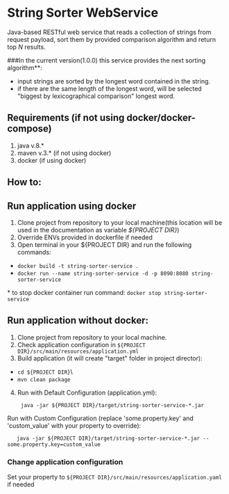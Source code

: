 # String Sorter WebService

Java-based RESTful web service that reads a collection of strings from request payload, sort them by provided comparison algorithm and return top _N_ results.

###In the current version(1.0.0) this service provides the next sorting algorithm**:
+ input strings are sorted by the longest word contained in the string.
+ if there are the same length of the longest word, will be selected "biggest by lexicographical comparison" longest word.

## Requirements (if not using docker/docker-compose)
1. java v.8.*
2. maven v.3.* (if not using docker)
3. docker (if using docker)

## How to:
## Run application using docker
1. Clone project from repository to your local machine(this location will be used in the documentation as variable _${PROJECT DIR}_)
2. Override ENVs provided in dockerfile if needed
3. Open terminal in your ${PROJECT DIR} and run the following commands:
* ```docker build -t string-sorter-service . ```
* ```docker run --name string-sorter-service -d -p 8090:8080 string-sorter-service```

\* to stop docker container run command:
```docker stop string-sorter-service```

## Run application without docker:
1. Clone project from repository to your local machine.
2. Check application configuration in `${PROJECT DIR}/src/main/resources/application.yml`
3. Build application (it will create "target" folder in project director):
* ```cd ${PROJECT DIR}```\
* ```mvn clean package```
4. Run
with Default Configuration (application.yml):
        
        
        java -jar ${PROJECT DIR}/target/string-sorter-service-*.jar
Run with Custom Configuration (replace 'some.property.key' and 'custom_value' with your property to override):

       java -jar ${PROJECT DIR}/target/string-sorter-service-*.jar --some.property.key=custom_value


### Change application configuration
Set your property to ```${PROJECT DIR}/src/main/resources/application.yaml``` if needed